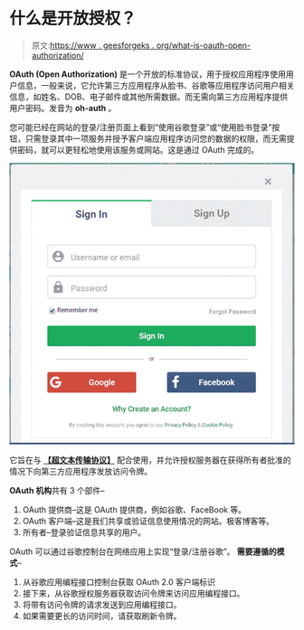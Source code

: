 # 什么是开放授权？

> 原文:[https://www . geesforgeks . org/what-is-oauth-open-authorization/](https://www.geeksforgeeks.org/what-is-oauth-open-authorization/)

**OAuth (Open Authorization)** 是一个开放的标准协议，用于授权应用程序使用用户信息，一般来说，它允许第三方应用程序从脸书、谷歌等应用程序访问用户相关信息，如姓名、DOB、电子邮件或其他所需数据。而无需向第三方应用程序提供用户密码。发音为 **oh-auth** 。

您可能已经在网站的登录/注册页面上看到“使用谷歌登录”或“使用脸书登录”按钮，只需登录其中一项服务并授予客户端应用程序访问您的数据的权限，而无需提供密码，就可以更轻松地使用该服务或网站。这是通过 OAuth 完成的。

![](img/9570c543a9f3633b5ed86f5b7009166e.png)

它旨在与 **[【超文本传输协议】](https://www.geeksforgeeks.org/what-are-the-differences-between-http-ftp-and-smtp/)** 配合使用，并允许授权服务器在获得所有者批准的情况下向第三方应用程序发放访问令牌。

**OAuth 机构**共有 3 个部件–

1.  OAuth 提供商–这是 OAuth 提供商，例如谷歌、FaceBook 等。
2.  OAuth 客户端–这是我们共享或验证信息使用情况的网站。极客博客等。
3.  所有者–登录验证信息共享的用户。

OAuth 可以通过谷歌控制台在网络应用上实现“登录/注册谷歌”。
**需要遵循的模式**–

1.  从谷歌应用编程接口控制台获取 OAuth 2.0 客户端标识
2.  接下来，从谷歌授权服务器获取访问令牌来访问应用编程接口。
3.  将带有访问令牌的请求发送到应用编程接口。
4.  如果需要更长的访问时间，请获取刷新令牌。